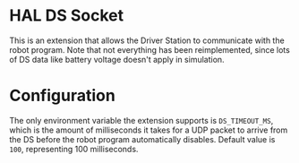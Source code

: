 # HAL DS Socket
This is an extension that allows the Driver Station to communicate with the robot program. Note that not everything has been reimplemented, since lots of DS data like battery voltage doesn't apply in simulation.

# Configuration

The only environment variable the extension supports is `DS_TIMEOUT_MS`, which is the amount of milliseconds it takes for a UDP packet to arrive from the DS before the robot program automatically disables. Default value is `100`, representing 100 milliseconds.
